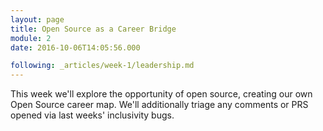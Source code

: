 ```yaml
---
layout: page
title: Open Source as a Career Bridge
module: 2
date: 2016-10-06T14:05:56.000

following: _articles/week-1/leadership.md
---
```


This week we'll explore the opportunity of open source, creating our own Open Source career map.
We'll additionally triage any comments or PRS opened via last weeks' inclusivity bugs.
